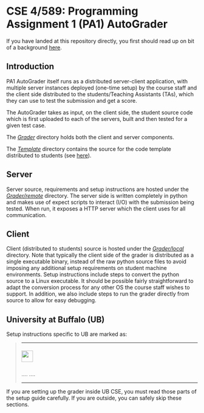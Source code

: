 # CSE 4/589: Programming Assignment 1 (PA1) AutoGrader
If you have landed at this repository directly, you first should read up on bit of a background [here](https://cse4589.github.io/).

## Introduction
PA1 AutoGrader itself runs as a distributed server-client application, with multiple server instances deployed (one-time setup) by the course staff and the client side distributed to the students/Teaching Assistants (TAs), which they can use to test the submission and get a score.

The AutoGrader takes as input, on the client side, the student source code which is first uploaded to each of the servers, built and then tested for a given test case.

The [_Grader_](/Grader) directory holds both the client and server components.

The [_Template_](/Template) directory contains the source for the code template distributed to students (see [here](https://docs.google.com/document/d/1Rct0Hv8vmQc6Yub_3SH4ElDkly8rSgNnDKSjrChPjqw)).

## Server
Server source, requirements and setup instructions are hosted under the [_Grader/remote_](/Grader/remote) directory. The server side is written completely in python and makes use of expect scripts to interact (I/O) with the submission being tested. When run, it exposes a HTTP server which the client uses for all communication.

## Client
Client (distributed to students) source is hosted under the [_Grader/local_](/Grader/local) directory. Note that typically the client side of the grader is distributed as a single executable binary, instead of the raw python source files to avoid imposing any additional setup requirements on student machine environments. Setup instructions include steps to convert the python source to a Linux executable. It should be possible fairly straightforward to adapt the conversion process for any other OS the course staff wishes to support. In addition, we also include steps to run the grader directly from source to allow for easy debugging.

## University at Buffalo (UB)
Setup instructions specific to UB are marked as:

> ***
>
> ##### <img src="http://cse4589.github.io/assets/site/images/UB_BLU_RGB.png" width=30></img>
> ....
> ....
> ***

If you are setting up the grader inside UB CSE, you must read those parts of the setup guide carefully. If you are outside, you can safely skip these sections.
